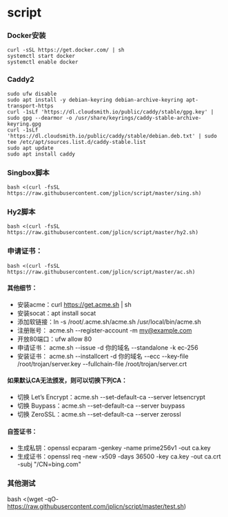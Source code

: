 # script

### Docker安装

````
curl -sSL https://get.docker.com/ | sh
systemctl start docker
systemctl enable docker
````

### Caddy2

````
sudo ufw disable
sudo apt install -y debian-keyring debian-archive-keyring apt-transport-https
curl -1sLf 'https://dl.cloudsmith.io/public/caddy/stable/gpg.key' | sudo gpg --dearmor -o /usr/share/keyrings/caddy-stable-archive-keyring.gpg
curl -1sLf 'https://dl.cloudsmith.io/public/caddy/stable/debian.deb.txt' | sudo tee /etc/apt/sources.list.d/caddy-stable.list
sudo apt update
sudo apt install caddy
````



### Singbox脚本
````
bash <(curl -fsSL https://raw.githubusercontent.com/jplicn/script/master/sing.sh)
````

### Hy2脚本
````
bash <(curl -fsSL https://raw.githubusercontent.com/jplicn/script/master/hy2.sh)
````

### 申请证书：
````
bash <(curl -fsSL https://raw.githubusercontent.com/jplicn/script/master/ac.sh)
````


#### 其他细节：
  - 安装acme：curl https://get.acme.sh | sh
  - 安装socat：apt install socat
  - 添加软链接：ln -s  /root/.acme.sh/acme.sh /usr/local/bin/acme.sh
  - 注册账号： acme.sh --register-account -m my@example.com
  - 开放80端口：ufw allow 80
  - 申请证书： acme.sh  --issue -d 你的域名  --standalone -k ec-256
  - 安装证书： acme.sh --installcert -d 你的域名 --ecc  --key-file   /root/trojan/server.key   --fullchain-file /root/trojan/server.crt 
#### 如果默认CA无法颁发，则可以切换下列CA：
  - 切换 Let’s Encrypt：acme.sh --set-default-ca --server letsencrypt
  - 切换 Buypass：acme.sh --set-default-ca --server buypass
  - 切换 ZeroSSL：acme.sh --set-default-ca --server zerossl
#### 自签证书：
  - 生成私钥：openssl ecparam -genkey -name prime256v1 -out ca.key
  - 生成证书：openssl req -new -x509 -days 36500 -key ca.key -out ca.crt  -subj "/CN=bing.com"

### 其他测试
bash <(wget -qO- https://raw.githubusercontent.com/jplicn/script/master/test.sh)
